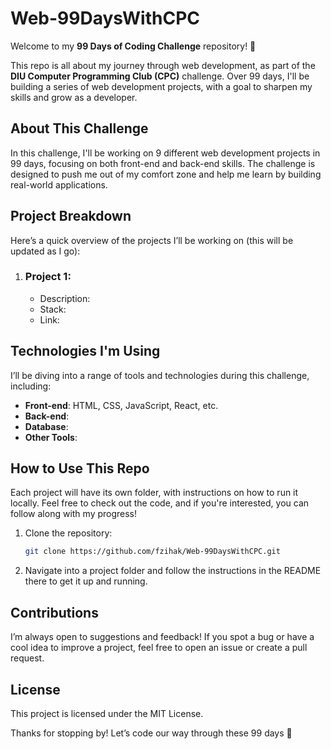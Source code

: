 # Web-99DaysWithCPC

Welcome to my **99 Days of Coding Challenge** repository! 🎉

This repo is all about my journey through web development, as part of the **DIU Computer Programming Club (CPC)** challenge. Over 99 days, I'll be building a series of web development projects, with a goal to sharpen my skills and grow as a developer.

## About This Challenge

In this challenge, I'll be working on 9 different web development projects in 99 days, focusing on both front-end and back-end skills. The challenge is designed to push me out of my comfort zone and help me learn by building real-world applications.

## Project Breakdown

Here’s a quick overview of the projects I’ll be working on (this will be updated as I go):

1. ### Project  1:
   - Description: 
   - Stack:
   - Link: 


## Technologies I'm Using

I’ll be diving into a range of tools and technologies during this challenge, including:

- **Front-end**: HTML, CSS, JavaScript, React, etc.
- **Back-end**: 
- **Database**: 
- **Other Tools**:

## How to Use This Repo

Each project will have its own folder, with instructions on how to run it locally. Feel free to check out the code, and if you're interested, you can follow along with my progress!

1. Clone the repository:
   ```bash
   git clone https://github.com/fzihak/Web-99DaysWithCPC.git
2. Navigate into a project folder and follow the instructions in the README there to get it up and running.

## Contributions
I’m always open to suggestions and feedback! If you spot a bug or have a cool idea to improve a project, feel free to open an issue or create a pull request.

## License
This project is licensed under the MIT License.

Thanks for stopping by! Let’s code our way through these 99 days 🚀
